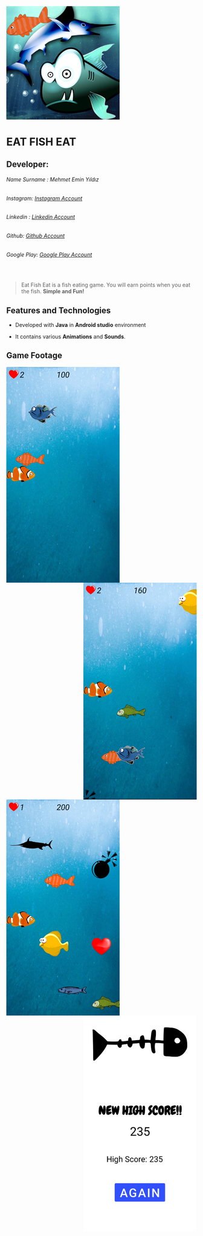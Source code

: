 <img src="https://github.com/mehmeteminyildiz/EatFishEat_Game/blob/main/SimpleFishGame_v2.png?raw=true" width="300"/>

# EAT FISH EAT
## Developer:
###### Name Surname : Mehmet Emin Yıldız
###### Instagram: [Instagram Account]
###### Linkedin : [Linkedin Account]
###### Github: [Github Account]
###### Google Play: [Google Play Account] 
&nbsp;
> Eat Fish Eat is a fish eating game. You will earn points when you eat the fish.
**Simple and Fun!**

## Features and Technologies
* Developed with **Java** in __Android studio__ environment
* It contains various **Animations** and **Sounds**.

   [Instagram Account]: <https://www.instagram.com/yldz.mehmetemin/>
   [Github Account]: <https://github.com/mehmeteminyildiz>
   [Linkedin Account]: <https://www.linkedin.com/in/yildizmehmetemin/>
   [Google Play Account]: <https://play.google.com/store/apps/dev?id=6782363722261399622>
   

## Game Footage
<img align="left" src="https://github.com/mehmeteminyildiz/EatFishEat_Game/blob/main/ss/ss1.jpg?raw=true" width="300" style="float:left"/>
<img align="right" src="https://github.com/mehmeteminyildiz/EatFishEat_Game/blob/main/ss/ss2.jpg?raw=true" width="300"/>
<img align="left" src="https://github.com/mehmeteminyildiz/EatFishEat_Game/blob/main/ss/ss4.jpg?raw=true" width="300"/>
<img align="right" src="https://github.com/mehmeteminyildiz/EatFishEat_Game/blob/main/ss5.jpg?raw=true" width="300"/>

